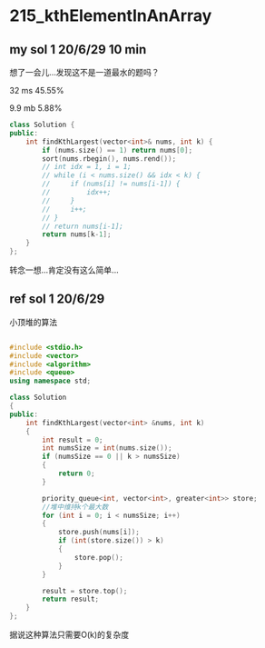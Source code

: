 # 215_kthElementInAnArray

## my sol 1     20/6/29     10 min

想了一会儿...发现这不是一道最水的题吗？

32 ms   45.55%

9.9 mb  5.88%

``` C++
class Solution {
public:
    int findKthLargest(vector<int>& nums, int k) {
        if (nums.size() == 1) return nums[0];
        sort(nums.rbegin(), nums.rend());
        // int idx = 1, i = 1;
        // while (i < nums.size() && idx < k) {
        //     if (nums[i] != nums[i-1]) {
        //         idx++;
        //     }
        //     i++;
        // }
        // return nums[i-1];
        return nums[k-1];
    }
};
```

转念一想...肯定没有这么简单...

## ref sol 1    20/6/29

小顶堆的算法

``` C++

#include <stdio.h>
#include <vector>
#include <algorithm>
#include <queue>
using namespace std;

class Solution
{
public:
    int findKthLargest(vector<int> &nums, int k)
    {
        int result = 0;
        int numsSize = int(nums.size());
        if (numsSize == 0 || k > numsSize)
        {
            return 0;
        }

        priority_queue<int, vector<int>, greater<int>> store;
        //堆中维持k个最大数
        for (int i = 0; i < numsSize; i++)
        {
            store.push(nums[i]);
            if (int(store.size()) > k)
            {
                store.pop();
            }
        }

        result = store.top();
        return result;
    }
};
```

据说这种算法只需要O(k)的复杂度
